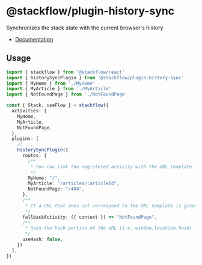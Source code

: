 # @stackflow/plugin-history-sync

Synchronizes the stack state with the current browser's history

- [Documentation](https://stackflow.so)

## Usage

```typescript
import { stackflow } from '@stackflow/react'
import { historySyncPlugin } from '@stackflow/plugin-history-sync'
import { MyHome } from './MyHome'
import { MyArticle } from './MyArticle'
import { NotFoundPage } from './NotFoundPage'

const { Stack, useFlow } = stackflow({
  activities: {
    MyHome,
    MyArticle,
    NotFoundPage,
  },
  plugins: [
    // ...
    historySyncPlugin({
      routes: {
        /**
         * You can link the registered activity with the URL template.
         */
        MyHome: "/",
        MyArticle: "/articles/:articleId",
        NotFoundPage: "/404",
      },
      /**
       * If a URL that does not correspond to the URL template is given, it moves to the `fallbackActivity`.
       */
      fallbackActivity: ({ context }) => "NotFoundPage",
      /**
       * Uses the hash portion of the URL (i.e. window.location.hash)
       */
      useHash: false,
    })
  ],
})
```
